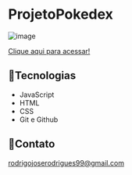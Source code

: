 # ProjetoPokedex

![image](https://github.com/Rodrigojro/ProjetoPokedex/assets/89099519/63381521-8a13-4d56-b955-2f99760208e7)

[Clique aqui para acessar!](https://rodrigojro.github.io/ProjetoPokedex/)

## 🔧Tecnologias 

- JavaScript
- HTML
- CSS
- Git e Github

## 💛Contato

rodrigojoserodrigues99@gmail.com
